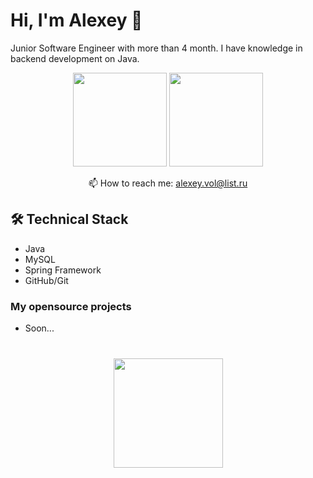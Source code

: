 # Hi, I'm Alexey 👋
Junior Software Engineer with more than 4 month. 
I have knowledge in backend development on Java.


<p align='center'>
   <a href="https://github-readme-stats.vercel.app/api?username=Belosnejechka&show_icons=true&count_private=true"><img
           height=150
           src="https://github-readme-stats.vercel.app/api?username=Belosnejechka&show_icons=true&count_private=true"/></a>
   <a href="https://github.com/Belosnejechka/github-readme-stats"><img height=150
                                                                  src="https://github-readme-stats.vercel.app/api/top-langs/?username=Belosnejechka&layout=compact"/></a>
</p>
<p align='center'>
   📫 How to reach me: <a href='alexey.vol@list.ru'>alexey.vol@list.ru</a>
</p>


## 🛠 Technical Stack
*   Java
*   MySQL
*   Spring Framework
*   GitHub/Git

### My opensource projects

*   Soon...

<div align="center" style="margin: 40px 0">
   <a href="https://github.com/Belosnejechka/github-profile-views-counter">
       <img width="175px" src="https://komarev.com/ghpvc/?username=Belosnejechka&color=DE002D">
   </a>
</div>